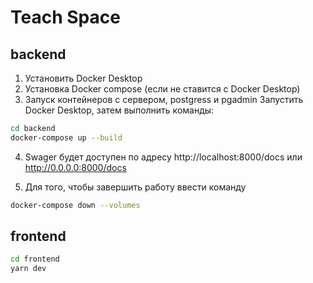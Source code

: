 # Teach Space

## backend

1. Установить Docker Desktop
2. Установка Docker compose (если не ставится с Docker Desktop)
3. Запуск контейнеров с сервером, postgress и pgadmin
   Запустить Docker Desktop, затем выполнить команды:

```sh
cd backend
docker-compose up --build
```

4. Swager будет доступен по адресу http://localhost:8000/docs или http://0.0.0.0:8000/docs

5. Для того, чтобы завершить работу ввести команду

```sh
docker-compose down --volumes
```

## frontend

```sh
cd frontend
yarn dev
```
